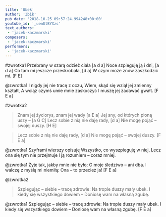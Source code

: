 ```yaml
---
title: 'Ubek'
author: 'Zbik'
pub_date: '2018-10-25 09:57:24.994248+00:00'
youtube_id: '_uenUtBYXzs'
text_authors:
 - 'jacek-kaczmarski'
composers:
 - 'jacek-kaczmarski'
performers:
 - 'jacek-kaczmarski'
---
```


#zwrotka1
Przebrany w szarą odzież ciała [a d a]
Noce szpieguję ją i dni, [a d a]
Co tam mi jeszcze przeskrobała, [d a]
W czym może znów zaszkodzić mi. [F E]

@zwrotka1
I nigdy jej nie tracę z oczu,
Wiem, skąd się wziął jej zmienny kształt,
A wciąż czymś umie mnie zaskoczyć
I muszę jej zadawać gwałt. [F E a]

#zwrotka2
>Znam jej życiorys, znam jej wady [a E a]
>Jej sny, od których płoną uszy – [a G C]
>Lecz sobie z nią nie daję rady, [d a]
>Nie mogę pojąć – swojej duszy. [H E]

>Lecz sobie z nią nie daję rady, [d a]
>Nie mogę pojąć – swojej duszy. [F E a]

@zwrotka1
Szyframi wierszy opisuję
Wszystko, co wyszpieguję w niej,
Lecz ona się tym nie przejmuje
I ją rozumiem – coraz mniej.

@zwrotka1
Żyje tak, jakby mnie nie było;
O moje śledztwo – ani dba.
I walczę z myślą mi niemiłą:
Ona – to przecież ja! [F E a]

@zwrotka2
>Szpiegując – siebie – tracę zdrowie:
>Na tropie duszy mały ubek.
>I kiedy się wszystkiego dowiem –
>Doniosę wam na własną zgubę.

@zwrotka1
Szpiegując – siebie – tracę zdrowie:
Na tropie duszy mały ubek.
I kiedy się wszystkiego dowiem –
Doniosę wam na własną zgubę. [F E a]